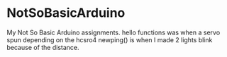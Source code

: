 
# NotSoBasicArduino
My Not So Basic Arduino assignments.
hello functions was when a servo spun depending on the hcsro4
newping() is when I made 2 lights blink because of the distance.
